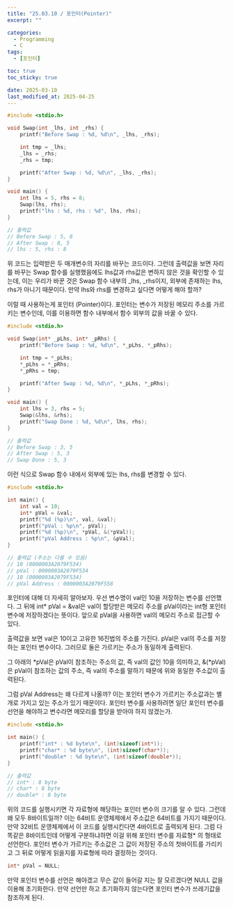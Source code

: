 ```yaml
---
title: "25.03.10 / 포인터(Pointer)"
excerpt: ""

categories:
  - Programming
  - C
tags:
  - [포인터]

toc: true
toc_sticky: true

date: 2025-03-10
last_modified_at: 2025-04-25
---
```


```c
#include <stdio.h>

void Swap(int _lhs, int _rhs) {
    printf("Before Swap : %d, %d\n", _lhs, _rhs);

    int tmp = _lhs;
    _lhs = _rhs;
    _rhs = tmp;

    printf("After Swap : %d, %d\n", _lhs, _rhs);
}

void main() {
    int lhs = 5, rhs = 8;
    Swap(lhs, rhs);
    printf("lhs : %d, rhs : %d", lhs, rhs);
}

// 출력값
// Before Swap : 5, 8
// After Swap : 8, 5
// lhs : 5, rhs : 8
```

위 코드는 입력받은 두 매개변수의 자리를 바꾸는 코드이다. 그런데 출력값을 보면 자리를 바꾸는 Swap 함수를 실행했음에도 lhs값과 rhs값은 변하지 않은 것을 확인할 수 있는데, 이는 우리가 바꾼 것은 Swap 함수 내부의 \_lhs, \_rhs이지, 외부에 존재하는 lhs, rhs가 아니기 때문이다. 만약 lhs와 rhs를 변경하고 싶다면 어떻게 해야 할까?

이럴 때 사용하는게 포인터 (Pointer)이다. 포인터는 변수가 저장된 메모리 주소를 가르키는 변수인데, 이를 이용하면 함수 내부에서 함수 외부의 값을 바꿀 수 있다.

```c
#include <stdio.h>

void Swap(int* _pLhs, int* _pRhs) {
    printf("Before Swap : %d, %d\n", *_pLhs, *_pRhs);

    int tmp = *_pLhs;
    *_pLhs = *_pRhs;
    *_pRhs = tmp;

    printf("After Swap : %d, %d\n", *_pLhs, *_pRhs);
}

void main() {
    int lhs = 3, rhs = 5;
    Swap(&lhs, &rhs);
    printf("Swap Done : %d, %d\n", lhs, rhs);
}

// 출력값
// Before Swap : 3, 5
// After Swap : 5, 3
// Swap Done : 5, 3
```

이런 식으로 Swap 함수 내에서 외부에 있는 lhs, rhs를 변경할 수 있다.

```c
#include <stdio.h>

int main() {
    int val = 10;
    int* pVal = &val;
    printf("%d (%p)\n", val, &val);
    printf("pVal : %p\n", pVal);
    printf("%d (%p)\n", *pVal, &(*pVal));
    printf("pVal Address : %p\n", &pVal);
}

// 출력값 (주소는 다를 수 있음)
// 10 (0000003A2079F534)
// pVal : 0000003A2079F534
// 10 (0000003A2079F534)
// pVal Address : 0000003A2079F558
```

포인터에 대해 더 자세히 알아보자. 우선 변수명이 val인 10을 저장하는 변수를 선언했다. 그 뒤에 int\* pVal = &val은 val이 할당받은 메모리 주소를 pVal이라는 int형 포인터 변수에 저장하겠다는 뜻이다. 앞으로 pVal을 사용하면 val의 메모리 주소로 접근할 수 있다.

출력값을 보면 val은 10이고 고유한 16진법의 주소를 가진다. pVal은 val의 주소를 저장하는 포인터 변수이다. 그러므로 둘은 가르키는 주소가 동일하게 출력된다.

그 아래의 \*pVal은 pVal이 참조하는 주소의 값, 즉 val의 값인 10을 의미하고, &(\*pVal)은 pVal이 참조하는 값의 주소, 즉 val의 주소를 말하기 때문에 위와 동일한 주소값이 출력된다.

그럼 pVal Address는 왜 다르게 나올까? 이는 포인터 변수가 가르키는 주소값과는 별개로 가지고 있는 주소가 있기 때문이다. 포인터 변수를 사용하려면 일단 포인터 변수를 선언을 해야하고 변수라면 메모리를 할당을 받아야 하지 않겠는가.

```c
#include <stdio.h>

int main() {
    printf("int* : %d byte\n", (int)sizeof(int*));
    printf("char* : %d byte\n", (int)sizeof(char*));
    printf("double* : %d byte\n", (int)sizeof(double*));
}

// 출력값
// int* : 8 byte
// char* : 8 byte
// double* : 8 byte
```

위의 코드를 실행시키면 각 자료형에 해당하는 포인터 변수의 크기를 알 수 있다. 그런데 왜 모두 8바이트일까? 이는 64비트 운영체제에서 주소값은 64비트를 가지기 때문이다. 만약 32비트 운영체제에서 이 코드를 실행시킨다면 4바이트로 출력되게 된다. 그럼 다 똑같은 8바이트인데 어떻게 구분하냐하면 이걸 위해 포인터 변수를 자료형\* 의 형태로 선언한다. 포인터 변수가 가르키는 주소값은 그 값이 저장된 주소의 첫바이트를 가리키고 그 뒤로 어떻게 읽을지를 자료형에 따라 결정하는 것이다.

```c
int* pVal = NULL;
```

만약 포인터 변수를 선언은 해야겠고 무슨 값이 들어갈 지는 잘 모르겠다면 NULL 값을 이용해 초기화한다. 만약 선언만 하고 초기화하지 않는다면 포인터 변수가 쓰레기값을 참조하게 된다.
